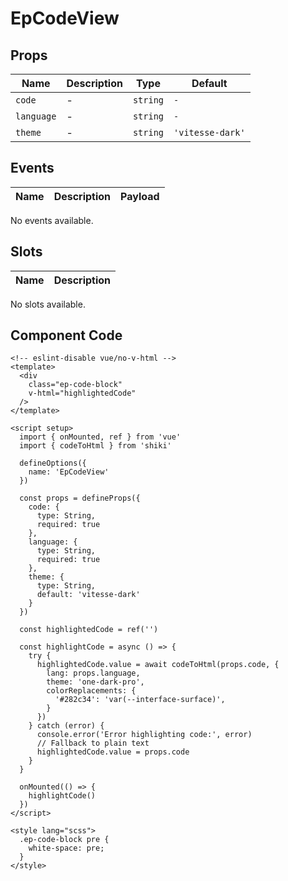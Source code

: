 # EpCodeView



## Props
| Name | Description | Type | Default |
|------|-------------|------|---------|
| `code` | - | `string` | `-` |
| `language` | - | `string` | `-` |
| `theme` | - | `string` | `'vitesse-dark'` |

## Events
| Name    | Description                 | Payload    |
|---------|-----------------------------|------------|
No events available.

## Slots
| Name | Description |
|------|-------------|
No slots available.

## Component Code

```vue
<!-- eslint-disable vue/no-v-html -->
<template>
  <div
    class="ep-code-block"
    v-html="highlightedCode"
  />
</template>

<script setup>
  import { onMounted, ref } from 'vue'
  import { codeToHtml } from 'shiki'

  defineOptions({
    name: 'EpCodeView'
  })

  const props = defineProps({
    code: {
      type: String,
      required: true
    },
    language: {
      type: String,
      required: true
    },
    theme: {
      type: String,
      default: 'vitesse-dark'
    }
  })

  const highlightedCode = ref('')

  const highlightCode = async () => {
    try {
      highlightedCode.value = await codeToHtml(props.code, {
        lang: props.language,
        theme: 'one-dark-pro',
        colorReplacements: {
          '#282c34': 'var(--interface-surface)',
        }
      })
    } catch (error) {
      console.error('Error highlighting code:', error)
      // Fallback to plain text
      highlightedCode.value = props.code
    }
  }

  onMounted(() => {
    highlightCode()
  })
</script>

<style lang="scss">
  .ep-code-block pre {
    white-space: pre;
  }
</style>

```
